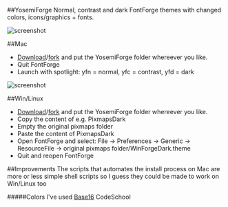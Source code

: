 ##YosemiForge
Normal, contrast and dark FontForge themes with changed colors, icons/graphics + fonts. 

![screenshot](https://raw.githubusercontent.com/andreaslarsen/yosemiforge/master/Resources/yfdScreenshot.png)

##Mac

* [Download](https://github.com/fontforge/YosemiForge/archive/master.zip)/[fork](https://github.com/fontforge/YosemiForge#fork-destination-box) and put the YosemiForge folder whereever you like.
* Quit FontForge
* Launch with spotlight: yfn = normal, yfc = contrast, yfd = dark

![screenshot](https://raw.githubusercontent.com/andreaslarsen/yosemiforge/master/Resources/yfc.png)

##Win/Linux
* [Download](https://github.com/fontforge/YosemiForge/archive/master.zip)/[fork](https://github.com/fontforge/YosemiForge#fork-destination-box) and put the YosemiForge folder whereever you like.
* Copy the content of e.g. PixmapsDark
* Empty the original pixmaps folder
* Paste the content of PixmapsDark
* Open FontForge and select: File → Preferences → Generic → ResourceFile → original pixmaps folder/WinForgeDark.theme
* Quit and reopen FontForge

##Improvements
The scripts that automates the install process on Mac are more or less simple shell scripts so I guess they could be made to work on Win/Linux too<br>

#####Colors
I've used [Base16](https://github.com/chriskempson/base16) CodeSchool

